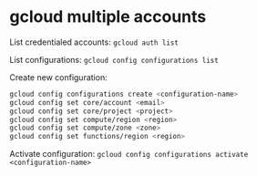 # gcloud multiple accounts

List credentialed accounts: `gcloud auth list`

List configurations: `gcloud config configurations list`

Create new configuration:

```bash
gcloud config configurations create <configuration-name>
gcloud config set core/account <email>
gcloud config set core/project <project>
gcloud config set compute/region <region>
gcloud config set compute/zone <zone>
gcloud config set functions/region <region>
```

Activate configuration: `gcloud config configurations activate <configuration-name>`

